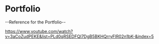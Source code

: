 # Portfolio
--Reference for the Portfolio--

https://www.youtube.com/watch?v=3aCoZudPEKE&list=PLd0qRSEDFQI7DgB5BKHQrryFlR02n1bK-&index=5
